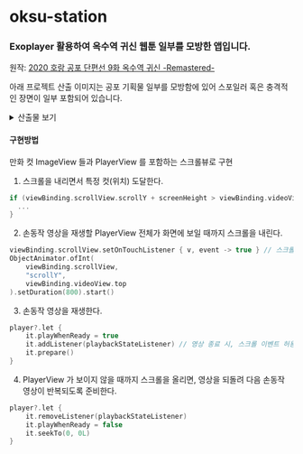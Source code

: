 # oksu-station

### Exoplayer 활용하여 옥수역 귀신 웹툰 일부를 모방한 앱입니다.

원작: [2020 호랑 공포 단편선 9화 옥수역 귀신 -Remastered-](https://comic.naver.com/webtoon/detail?titleId=752534&no=9&weekday=tue)


아래 프로젝트 산출 이미지는 공포 기획물 일부를 모방함에 있어 스포일러 혹은 충격적인 장면이 일부 포함되어 있습니다.

<details>
<summary>산출물 보기</summary>
<p>
  
![Alt Text](https://media.giphy.com/media/4zQX3Fc0YJuvvvHS9E/giphy.gif)

</p>
</details>  

#### 구현방법

만화 컷 ImageView 들과 PlayerView 를 포함하는 스크롤뷰로 구현

1. 스크롤을 내리면서 특정 컷(위치) 도달한다.
```kotlin
if (viewBinding.scrollView.scrollY + screenHeight > viewBinding.videoView.top) {
  ...
}
```
2. 손동작 영상을 재생할 PlayerView 전체가 화면에 보일 때까지 스크롤을 내린다. 
```kotlin
viewBinding.scrollView.setOnTouchListener { v, event -> true } // 스크롤 이벤트 막기
ObjectAnimator.ofInt(
    viewBinding.scrollView,
    "scrollY",
    viewBinding.videoView.top
).setDuration(800).start()
```
3. 손동작 영상을 재생한다.
```kotlin
player?.let {
    it.playWhenReady = true
    it.addListener(playbackStateListener) // 영상 종료 시, 스크롤 이벤트 허용하도록 Player EventListener 추가
    it.prepare()
}
```
4. PlayerView 가 보이지 않을 때까지 스크롤을 올리면, 영상을 되돌려 다음 손동작 영상이 반복되도록 준비한다.
```kotlin
player?.let {
    it.removeListener(playbackStateListener)
    it.playWhenReady = false
    it.seekTo(0, 0L)
}
```
